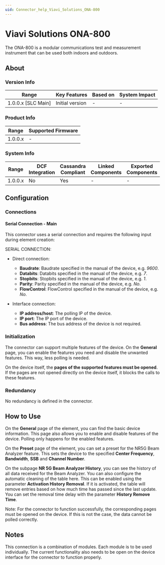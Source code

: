 ```yaml
---
uid: Connector_help_Viavi_Solutions_ONA-800
---
```


# Viavi Solutions ONA-800

The ONA-800 is a modular communications test and measurement instrument that can be used both indoors and outdoors.

## About

### Version Info

| **Range**            | **Key Features** | **Based on** | **System Impact** |
|----------------------|------------------|--------------|-------------------|
| 1.0.0.x \[SLC Main\] | Initial version  | \-           | \-                |

### Product Info

| **Range** | **Supported Firmware** |
|-----------|------------------------|
| 1.0.0.x   | \-                     |

### System Info

| **Range** | **DCF Integration** | **Cassandra Compliant** | **Linked Components** | **Exported Components** |
|-----------|---------------------|-------------------------|-----------------------|-------------------------|
| 1.0.0.x   | No                  | Yes                     | \-                    | \-                      |

## Configuration

### Connections

#### Serial Connection - Main

This connector uses a serial connection and requires the following input during element creation:

SERIAL CONNECTION:

- Direct connection:

  - **Baudrate**: Baudrate specified in the manual of the device, e.g. *9600*.
  - **Databits**: Databits specified in the manual of the device, e.g. *7*.
  - **Stopbits**: Stopbits specified in the manual of the device, e.g. *1*.
  - **Parity**: Parity specified in the manual of the device, e.g. *No*.
  - **FlowControl**: FlowControl specified in the manual of the device, e.g. *No*.

- Interface connection:

  - **IP address/host**: The polling IP of the device.
  - **IP port**: The IP port of the device.
  - **Bus address**: The bus address of the device is not required.

### Initialization

The connector can support multiple features of the device. On the **General** page, you can enable the features you need and disable the unwanted features. This way, less polling is needed.

On the device itself, the **pages of the supported features must be opened**. If the pages are not opened directly on the device itself, it blocks the calls to these features.

### Redundancy

No redundancy is defined in the connector.

## How to Use

On the **General** page of the element, you can find the basic device information. This page also allows you to enable and disable features of the device. Polling only happens for the enabled features.

On the **Preset** page of the element, you can set a preset for the NR5G Beam Analyzer feature. This sets the device to the specified **Center Frequency**, **Bandwidth**, **SSB** and **Channel Number**.

On the subpage **NR 5G Beam Analyzer History**, you can see the history of all data received for the Beam Analyzer. You can also configure the automatic cleaning of the table here. This can be enabled using the parameter **Activation History Removal**. If it is activated, the table will remove entries based on how much time has passed since the last update. You can set the removal time delay with the parameter **History Remove Time**.

Note: For the connector to function successfully, the corresponding pages must be opened on the device. If this is not the case, the data cannot be polled correctly.

## Notes

This connection is a combination of modules. Each module is to be used individually. The current functionality also needs to be open on the device interface for the connector to function properly.
